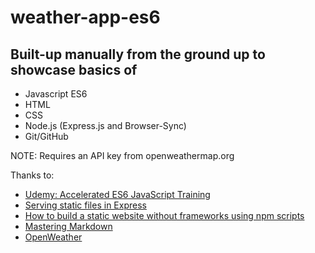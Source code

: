 # weather-app-es6
## Built-up manually from the ground up to showcase basics of

- Javascript ES6
- HTML
- CSS
- Node.js (Express.js and Browser-Sync)
- Git/GitHub

NOTE: Requires an API key from openweathermap.org


Thanks to:

* [Udemy: Accelerated ES6 JavaScript Training](https://www.udemy.com/course/es6-bootcamp-next-generation-javascript/)
* [Serving static files in Express](https://wweb.dev/blog/how-to-create-static-website-npm-scripts/)
* [How to build a static website without frameworks using npm scripts](https://wweb.dev/blog/how-to-create-static-website-npm-scripts/)
* [Mastering Markdown](https://guides.github.com/features/mastering-markdown/)
* [OpenWeather](http://api.openweathermap.org)
